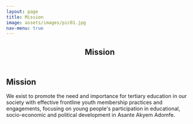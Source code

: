 ```yaml
---
layout: page
title: Mission
image: assets/images/pic01.jpg
nav-menu: true
---
```


<!-- Main -->
<div id="main" class="alt">

<!-- One -->
<section id="one">
	<div class="inner">
		<header class="major">
			<h1>Mission</h1>
		</header>

<!-- Content -->
<h2 id="content">Mission</h2>
<p>We exist to promote the need and importance for tertiary education in our society with 
effective frontline youth membership practices and engagements, focusing on young 
people's participation in educational, socio-economic and political development in 
Asante Akyem Adomfe.</p>
<div class="row">
	<div class="6u 12u$(small)">
		
</div>
</div>

</div>
</section>

</div>
